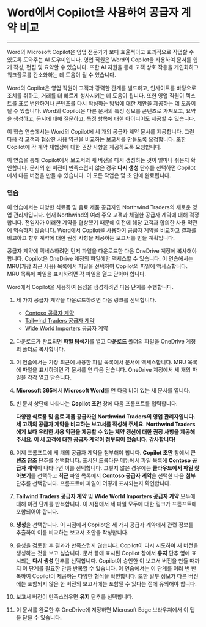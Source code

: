 
# Word에서 Copilot을 사용하여 공급자 계약 비교
---
Word의 Microsoft Copilot은 영업 전문가가 보다 효율적이고 효과적으로 작업할 수 있도록 도와주는 AI 도우미입니다. 영업 직원은 Word의 Copilot을 사용하여 문서를 쉽게 작성, 편집 및 요약할 수 있습니다. 또한 AI 지원을 통해 고객 상호 작용을 개인화하고 워크플로를 간소화하는 데 도움이 될 수 있습니다.

Word의 Copilot은 영업 직원이 고객과 강력한 관계를 빌드하고, 인사이트를 바탕으로 조치를 취하고, 거래를 더 빠르게 성사시키는 데 도움이 됩니다. 또한 영업 직원이 텍스트를 표로 변환하거나 콘텐츠를 다시 작성하는 방법에 대한 제안을 제공하는 데 도움이 될 수 있습니다. Word의 Copilot은 다른 문서의 특정 정보를 콘텐츠로 가져오고, 요약을 생성하고, 문서에 대해 질문하고, 특정 항목에 대한 아이디어도 제공할 수 있습니다.

이 학습 연습에서는 Word의 Copilot에 세 개의 공급자 계약 문서를 제공합니다. 그런 다음 각 고객과 협상한 사용 약관을 비교하는 보고서를 만들도록 요청합니다. 또한 Copilot에 각 계약 재협상에 대한 권장 사항을 제공하도록 요청합니다.

이 연습을 통해 Copilot에서 보고서의 새 버전을 다시 생성하는 것이 얼마나 쉬운지 확인합니다. 문서의 한 버전이 만족스럽지 않은 경우 **다시 생성** 단추를 선택하면 Copilot에서 다른 버전을 만들 수 있습니다. 이 모든 작업은 몇 초 안에 완료됩니다.

### 연습

이 연습에서는 다양한 식료품 및 음료 제품 공급자인 Northwind Traders의 새로운 영업 관리자입니다. 현재 Northwind의 여러 주요 고객과 체결한 공급자 계약에 대해 걱정합니다. 전임자가 이러한 계약을 협상했기 때문에 이전에 해당 고객과 합의한 사용 약관에 익숙하지 않습니다. Word에서 Copilot을 사용하여 공급자 계약을 비교하고 결과를 비교하고 향후 계약에 대한 권장 사항을 제공하는 보고서를 만들 계획입니다.

공급자 계약에 액세스하려면 먼저 파일을 다운로드한 다음 OneDrive 계정에 복사해야 합니다. Copilot은 OneDrive 계정의 파일에만 액세스할 수 있습니다. 이 연습에서는 MRU(가장 최근 사용) 목록에서 파일을 선택하여 Copilot의 파일에 액세스합니다. MRU 목록에 파일을 표시하려면 각 파일을 열고 닫아야 합니다.

Word에서 Copilot을 사용하여 음성을 생성하려면 다음 단계를 수행합니다.

1.  세 가지 공급자 계약을 다운로드하려면 다음 링크를 선택합니다.
     -  [Contoso 공급자 계약](https://go.microsoft.com/fwlink/?linkid=2268925)
     -  [Tailwind Traders 공급자 계약](https://go.microsoft.com/fwlink/?linkid=2269128)
     -  [Wide World Importers 공급자 계약](https://go.microsoft.com/fwlink/?linkid=2268931)
2.  다운로드가 완료되면 **파일 탐색기**를 열고 **다운로드** 폴더의 파일을 OneDrive 계정의 폴더로 복사합니다.
3.  이 연습에서는 가장 최근에 사용한 파일 목록에서 문서에 액세스합니다. MRU 목록에 파일을 표시하려면 각 문서를 연 다음 닫습니다. OneDrive 계정에서 세 개의 파일을 각각 열고 닫습니다.
4.  **Microsoft 365**에서 **Microsoft Word**를 연 다음 비어 있는 새 문서를 엽니다.
5.  빈 문서 상단에 나타나는 **Copilot 초안** 창에 다음 프롬프트를 입력합니다.
    
    **다양한 식료품 및 음료 제품 공급자인 Northwind Traders의 영업 관리자입니다. 세 고객의 공급자 계약을 비교하는 보고서를 작성해 주세요**. **Northwind Traders에게 보다 유리한 사용 약관을 제공할 수 있는 계약 갱신에 대한 권장 사항을 제공해 주세요. 이 세 고객에 대한 공급자 계약이 첨부되어 있습니다**. **감사합니다!**
6.  이제 프롬프트에 세 개의 공급자 계약을 첨부해야 합니다. **Copilot 초안** 창에서 **콘텐츠 참조** 단추를 선택합니다. 표시된 드롭다운 메뉴에서 파일 목록에 **Contoso 공급자 계약**이 나타나면 이를 선택합니다. 그렇지 않은 경우에는 **클라우드에서 파일 찾아보기**를 선택하고 **최근** 파일 목록에서 **Contoso 공급자 계약**을 선택한 다음 **첨부** 단추를 선택합니다. 프롬프트에 파일이 어떻게 표시되는지 확인합니다.
7.  **Tailwind Traders 공급자 계약** 및 **Wide World Importers 공급자 계약** 모두에 대해 이전 단계를 반복합니다. 이 시점에서 세 파일 모두에 대한 링크가 프롬프트에 포함되어야 합니다.
8.  **생성**을 선택합니다. 이 시점에서 Copilot은 세 가지 공급자 계약에서 관련 정보를 추출하여 이를 비교하는 보고서 초안을 작성합니다.
9.  음성을 검토한 후 결과가 만족스럽지 않습니다. Copilot이 다시 시도하여 새 버전을 생성하는 것을 보고 싶습니다. 문서 끝에 표시된 Copilot 창에서 **유지** 단추 옆에 표시되는 **다시 생성** 단추를 선택합니다. Copilot이 승인한 이 보고서 버전을 만들 때까지 이 단계를 필요한 만큼 반복할 수 있습니다. 이 연습에서는 이 단계를 여러 번 반복하여 Copilot이 제공하는 다양한 형식을 확인합니다. 또한 일부 정보가 다른 버전에는 포함되지 않은 한 버전의 보고서에는 포함될 수 있다는 점에 유의해야 합니다.
10. 보고서 버전이 만족스러우면 **유지** 단추를 선택합니다.
11. 이 문서를 완료한 후 OneDrive에 저장하면 Microsoft Edge 브라우저에서 이 탭을 닫을 수 있습니다.
